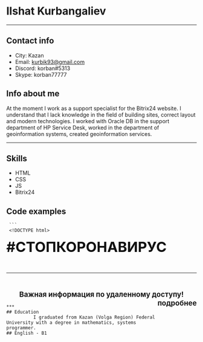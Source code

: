 # Ilshat Kurbangaliev
***
## Contact info

* City: Kazan
* Email: kurbik93@gmail.com
* Discord: korban#5313
* Skype: korban77777

## Info about me

  At the moment I work as a support specialist for the Bitrix24 website. I understand that I lack knowledge in the field of building sites, correct layout and modern technologies. I worked with Oracle DB in the support department of HP Service Desk, worked in the department of geoinformation systems, created geoinformation services.
  ***
## Skills
  * HTML
  * CSS
  * JS
  * Bitrix24
## Code examples
     ```
     <!DOCTYPE html>
<html lang="en">
<head>
    <meta charset="UTF-8">
    <meta name="viewport" content="width=device-width, initial-scale=1.0">
    <title>Document</title>
</head>
<body>

</body>
</html>
<form>

<span style="color: #111111; font-size: 20pt;"><b><span style="font-size: 28pt;">#СТОПКОРОНАВИРУС</span></b></span><br>
 <span style="color: #111111; font-size: 20pt;"><br>
 </span>
	<hr>
 <br>
	<p style="text-align: center;">
 <span style="font-size: 14pt;"><b>Важная информация по удаленному доступу! <span style="display:block; float:right" id="remote"> <b><a >подробнее</a></b> </span> </b></span><b> </b>
	</p>
  ```
  ***
## Education
            I graduated from Kazan (Volga Region) Federal University with a degree in mathematics, systems programmer.
## English - B1